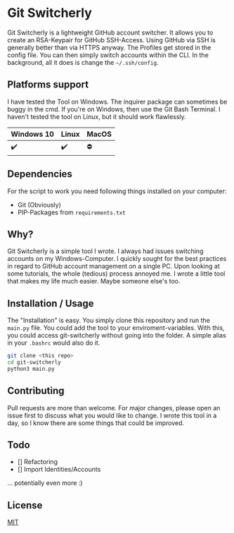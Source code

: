 # Git Switcherly

Git Switcherly is a lightweight GitHub account switcher. It allows you to create an RSA-Keypair for GitHub SSH-Access. Using GitHub via SSH is generally better than via HTTPS anyway. The Profiles get stored in the config file. You can then simply switch accounts within the CLI. In the background, all it does is change the `~/.ssh/config`.

## Platforms support
I have tested the Tool on Windows. The inquirer package can sometimes be buggy in the cmd. If you're on Windows, then use the Git Bash Terminal. I haven't tested the tool on Linux, but it should work flawlessly.

Windows 10 | Linux | MacOS
:------------ | :-------------| :-------------|
:heavy_check_mark: | :heavy_check_mark: |  :no_entry:

## Dependencies
For the script to work you need following things installed on your computer:
- Git (Obviously)
- PIP-Packages from `requirements.txt`

## Why?
Git Switcherly is a simple tool I wrote. I always had issues switching accounts on my Windows-Computer. I quickly sought for the best practices in regard to GitHub account management on a single PC. Upon looking at some tutorials, the whole (tedious) process annoyed me. I wrote a little tool that makes my life much easier. Maybe someone else's too.

## Installation / Usage
The "Installation" is easy. You simply clone this repository and run the `main.py` file. You could add the tool to your enviroment-variables. With this, you could access git-switcherly without going into the folder. A simple alias in your `.bashrc` would also do it.
```bash
git clone <this repo>
cd git-switcherly
python3 main.py
```

## Contributing
Pull requests are more than welcome. For major changes, please open an issue first to discuss what you would like to change. I wrote this tool in a day, so I know there are some things that could be improved.

## Todo
- [] Refactoring
- [] Import Identities/Accounts

... potentially even more :)

## License
[MIT](https://choosealicense.com/licenses/mit/)
